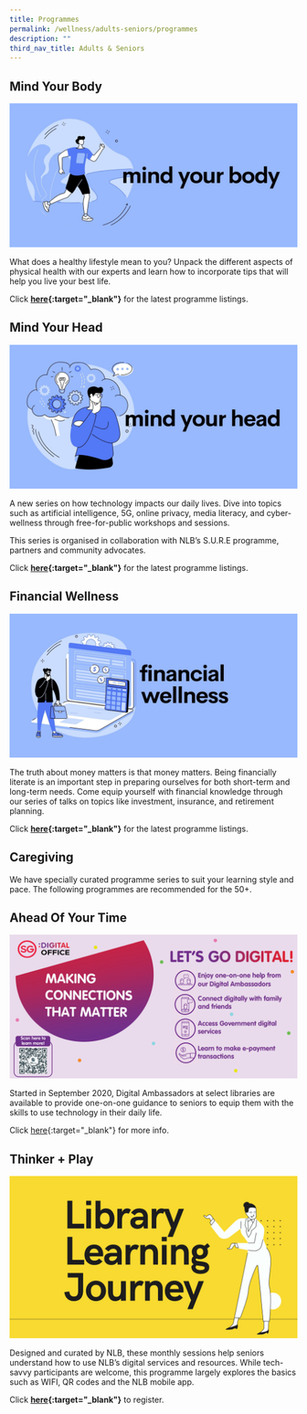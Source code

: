 ```yaml
---
title: Programmes
permalink: /wellness/adults-seniors/programmes
description: ""
third_nav_title: Adults & Seniors
---
```

<style type="text/css">
/* Links */
.content a { color: #322987; }
.content a:focus,
.content a:hover { color: #28216c; }

/* Button Outline */
.bp-button { padding-left: 1.5rem; padding-right: 1.5rem; }
.bp-button.is-primary-outline { border: 1px solid #322987; color: #322987; background-color: transparent; text-decoration: none; }
.bp-button.is-primary-outline:focus,
.bp-button.is-primary-outline:hover { border: 1px solid #322987; color: #cff2e8; background-color: #322987; text-decoration: none; }

/* Responsive Iframe */
.responsive-iframe { position: absolute; top: 0; left: 0; bottom: 0; right: 0; width: 100%; height: 100%; }
.responsive-iframe-container { position: relative; overflow: hidden; width: 100%; }
.responsive-iframe-container.ratio-16by9 { padding-top: 56.25%; }
.responsive-iframe-container.ratio-4by3 { padding-top: 75%; }
.responsive-iframe-container.ratio-3by2 { padding-top: 66.66%; }
.responsive-iframe-container.ratio-1by1 { padding-top: 100%; }
</style>


## **Mind Your Body**

![](/images/wellness/Wellness-Prog-Banner-1.jpg)

What does a healthy lifestyle mean to you? Unpack the different aspects of physical health with our experts and learn how to incorporate tips that will help you live your best life.

Click <strong>[here](https://www.eventbrite.com/cc/programmes-on-wellness-66209){:target="_blank"}</strong> for the latest programme listings.

## **Mind Your Head**
![](/images/wellness/Wellness-Prog-Banner-2.jpg)

A new series on how technology impacts our daily lives. Dive into topics such as artificial intelligence, 5G, online privacy, media literacy, and cyber-wellness through free-for-public workshops and sessions. 

This series is organised in collaboration with NLB’s S.U.R.E programme, partners and community advocates. 

Click <strong>[here](https://go.gov.sg/nlbmdl){:target="_blank"}</strong> for the latest programme listings.

## **Financial Wellness** 
![](/images/wellness/Wellness-Prog-Banner-3.jpg)

The truth about money matters is that money matters. Being financially literate is an important step in preparing ourselves for both short-term and long-term needs. Come equip yourself with financial knowledge through our series of talks on topics like investment, insurance, and retirement planning.

Click <strong>[here](https://go.gov.sg/nlb-makeit-events){:target="_blank"}</strong> for the latest programme listings.


## **Caregiving**

We have specially curated programme series to suit your learning style and pace. The following programmes are recommended for the 50+.

## **Ahead Of Your Time**
![Alt text for image on Isomer site](/images/digital/Digital-Prog-AS-Seniors_SDO.jpg)

Started in September 2020, Digital Ambassadors at select libraries are available to provide one-on-one guidance to seniors to equip them with the skills to use technology in their daily life. 

Click [here](https://www.imda.gov.sg/en/seniorsgodigital/Learn/Guided-Learning/SG-Digital-Community-Hubs){:target="_blank"} for more info.

## **Thinker + Play**
![Alt text for image on Isomer site](/images/digital/Digital-Prog-AS-Placeholder-05a.png)

Designed and curated by NLB, these monthly sessions help seniors understand how to use NLB’s digital services and resources. While tech-savvy participants are welcome, this programme largely explores the basics such as WIFI, QR codes and the NLB mobile app. 

Click <strong>[here](https://www.imda.gov.sg/en/seniorsgodigital/Learn/Guided-Learning/Learning-Journeys){:target="_blank"}</strong> to register.